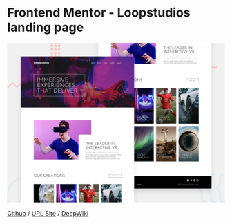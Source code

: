 # Frontend Mentor - Loopstudios landing page

![Design preview for the Loopstudios landing page coding challenge](preview.jpg)

[Github](https://github.com/barriedirk/frontend-mentor-exercise-23-loopstudios-landing-page) / 
[URL Site](https://barriedirk.github.io/frontend-mentor-exercise-23-loopstudios-landing-page) /
[DeepWiki](https://deepwiki.com/barriedirk/frontend-mentor-exercise-23-loopstudios-landing-page)